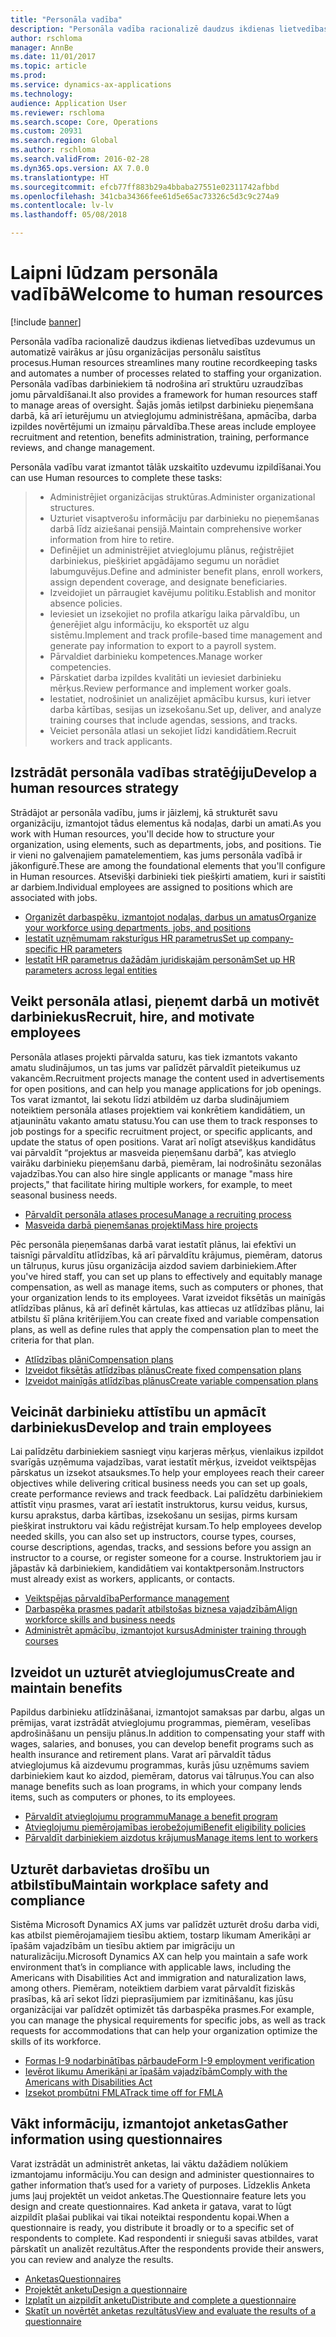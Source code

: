```yaml
---
title: "Personāla vadība"
description: "Personāla vadība racionalizē daudzus ikdienas lietvedības uzdevumus un automatizē vairākus ar jūsu organizācijas personālu saistītus procesus. Personāla vadības darbiniekiem tā nodrošina arī struktūru uzraudzības jomu pārvaldīšanai. Šajās jomās ietilpst darbinieku pieņemšana darbā, kā arī ieturējumu un atvieglojumu administrēšana, apmācība, darba izpildes novērtējumi un izmaiņu pārvaldība."
author: rschloma
manager: AnnBe
ms.date: 11/01/2017
ms.topic: article
ms.prod: 
ms.service: dynamics-ax-applications
ms.technology: 
audience: Application User
ms.reviewer: rschloma
ms.search.scope: Core, Operations
ms.custom: 20931
ms.search.region: Global
ms.author: rschloma
ms.search.validFrom: 2016-02-28
ms.dyn365.ops.version: AX 7.0.0
ms.translationtype: HT
ms.sourcegitcommit: efcb77ff883b29a4bbaba27551e02311742afbbd
ms.openlocfilehash: 341cba34366fee61d5e65ac73326c5d3c9c274a9
ms.contentlocale: lv-lv
ms.lasthandoff: 05/08/2018

---
```


# <a name="welcome-to-human-resources"></a><span data-ttu-id="05be5-105">Laipni lūdzam personāla vadībā</span><span class="sxs-lookup"><span data-stu-id="05be5-105">Welcome to human resources</span></span>

[!include [banner](../includes/banner.md)]

<span data-ttu-id="05be5-106">Personāla vadība racionalizē daudzus ikdienas lietvedības uzdevumus un automatizē vairākus ar jūsu organizācijas personālu saistītus procesus.</span><span class="sxs-lookup"><span data-stu-id="05be5-106">Human resources streamlines many routine recordkeeping tasks and automates a number of processes related to staffing your organization.</span></span> <span data-ttu-id="05be5-107">Personāla vadības darbiniekiem tā nodrošina arī struktūru uzraudzības jomu pārvaldīšanai.</span><span class="sxs-lookup"><span data-stu-id="05be5-107">It also provides a framework for human resources staff to manage areas of oversight.</span></span> <span data-ttu-id="05be5-108">Šajās jomās ietilpst darbinieku pieņemšana darbā, kā arī ieturējumu un atvieglojumu administrēšana, apmācība, darba izpildes novērtējumi un izmaiņu pārvaldība.</span><span class="sxs-lookup"><span data-stu-id="05be5-108">These areas include employee recruitment and retention, benefits administration, training, performance reviews, and change management.</span></span>

<span data-ttu-id="05be5-109">Personāla vadību varat izmantot tālāk uzskaitīto uzdevumu izpildīšanai.</span><span class="sxs-lookup"><span data-stu-id="05be5-109">You can use Human resources to complete these tasks:</span></span>

> + <span data-ttu-id="05be5-110">Administrējiet organizācijas struktūras.</span><span class="sxs-lookup"><span data-stu-id="05be5-110">Administer organizational structures.</span></span>
> + <span data-ttu-id="05be5-111">Uzturiet visaptverošu informāciju par darbinieku no pieņemšanas darbā līdz aiziešanai pensijā.</span><span class="sxs-lookup"><span data-stu-id="05be5-111">Maintain comprehensive worker information from hire to retire.</span></span>
> + <span data-ttu-id="05be5-112">Definējiet un administrējiet atvieglojumu plānus, reģistrējiet darbiniekus, piešķiriet apgādājamo segumu un norādiet labumguvējus.</span><span class="sxs-lookup"><span data-stu-id="05be5-112">Define and administer benefit plans, enroll workers, assign dependent coverage, and designate beneficiaries.</span></span>
> + <span data-ttu-id="05be5-113">Izveidojiet un pārraugiet kavējumu politiku.</span><span class="sxs-lookup"><span data-stu-id="05be5-113">Establish and monitor absence policies.</span></span>
> + <span data-ttu-id="05be5-114">Ieviesiet un izsekojiet no profila atkarīgu laika pārvaldību, un ģenerējiet algu informāciju, ko eksportēt uz algu sistēmu.</span><span class="sxs-lookup"><span data-stu-id="05be5-114">Implement and track profile-based time management and generate pay information to export to a payroll system.</span></span>
> + <span data-ttu-id="05be5-115">Pārvaldiet darbinieku kompetences.</span><span class="sxs-lookup"><span data-stu-id="05be5-115">Manage worker competencies.</span></span>
> + <span data-ttu-id="05be5-116">Pārskatiet darba izpildes kvalitāti un ieviesiet darbinieku mērķus.</span><span class="sxs-lookup"><span data-stu-id="05be5-116">Review performance and implement worker goals.</span></span>
> + <span data-ttu-id="05be5-117">Iestatiet, nodrošiniet un analizējiet apmācību kursus, kuri ietver darba kārtības, sesijas un izsekošanu.</span><span class="sxs-lookup"><span data-stu-id="05be5-117">Set up, deliver, and analyze training courses that include agendas, sessions, and tracks.</span></span>
> + <span data-ttu-id="05be5-118">Veiciet personāla atlasi un sekojiet līdzi kandidātiem.</span><span class="sxs-lookup"><span data-stu-id="05be5-118">Recruit workers and track applicants.</span></span>

<a name="develop-a-human-resources-strategy"></a><span data-ttu-id="05be5-119">Izstrādāt personāla vadības stratēģiju</span><span class="sxs-lookup"><span data-stu-id="05be5-119">Develop a human resources strategy</span></span>
---------------------------------------------------------

<span data-ttu-id="05be5-120">Strādājot ar personāla vadību, jums ir jāizlemj, kā strukturēt savu organizāciju, izmantojot tādus elementus kā nodaļas, darbi un amati.</span><span class="sxs-lookup"><span data-stu-id="05be5-120">As you work with Human resources, you'll decide how to structure your organization, using elements, such as departments, jobs, and positions.</span></span> <span data-ttu-id="05be5-121">Tie ir vieni no galvenajiem pamatelementiem, kas jums personāla vadībā ir jākonfigurē.</span><span class="sxs-lookup"><span data-stu-id="05be5-121">These are among the foundational elements that you'll configure in Human resources.</span></span> <span data-ttu-id="05be5-122">Atsevišķi darbinieki tiek piešķirti amatiem, kuri ir saistīti ar darbiem.</span><span class="sxs-lookup"><span data-stu-id="05be5-122">Individual employees are assigned to positions which are associated with jobs.</span></span>

-   [<span data-ttu-id="05be5-123">Organizēt darbaspēku, izmantojot nodaļas, darbus un amatus</span><span class="sxs-lookup"><span data-stu-id="05be5-123">Organize your workforce using departments, jobs, and positions</span></span>](../../talent/departments-jobs-positions.md)
-   [<span data-ttu-id="05be5-124">Iestatīt uzņēmumam raksturīgus HR parametrus</span><span class="sxs-lookup"><span data-stu-id="05be5-124">Set up company-specific HR parameters</span></span>](../../talent/set-up-company-specific-hr-parameters.md)
-   [<span data-ttu-id="05be5-125">Iestatīt HR parametrus dažādām juridiskajām personām</span><span class="sxs-lookup"><span data-stu-id="05be5-125">Set up HR parameters across legal entities</span></span>](../../talent/set-up-hr-parameters-across-legal-entities.md) 

## <a name="recruit-hire-and-motivate-employees"></a><span data-ttu-id="05be5-126">Veikt personāla atlasi, pieņemt darbā un motivēt darbiniekus</span><span class="sxs-lookup"><span data-stu-id="05be5-126">Recruit, hire, and motivate employees</span></span>

<span data-ttu-id="05be5-127">Personāla atlases projekti pārvalda saturu, kas tiek izmantots vakanto amatu sludinājumos, un tas jums var palīdzēt pārvaldīt pieteikumus uz vakancēm.</span><span class="sxs-lookup"><span data-stu-id="05be5-127">Recruitment projects manage the content used in advertisements for open positions, and can help you manage applications for job openings.</span></span> <span data-ttu-id="05be5-128">Tos varat izmantot, lai sekotu līdzi atbildēm uz darba sludinājumiem noteiktiem personāla atlases projektiem vai konkrētiem kandidātiem, un atjauninātu vakanto amatu statusu.</span><span class="sxs-lookup"><span data-stu-id="05be5-128">You can use them to track responses to job postings for a specific recruitment project, or specific applicants, and update the status of open positions.</span></span> <span data-ttu-id="05be5-129">Varat arī nolīgt atsevišķus kandidātus vai pārvaldīt “projektus ar masveida pieņemšanu darbā”, kas atvieglo vairāku darbinieku pieņemšanu darbā, piemēram, lai nodrošinātu sezonālas vajadzības.</span><span class="sxs-lookup"><span data-stu-id="05be5-129">You can also hire single applicants or manage "mass hire projects," that facilitate hiring multiple workers, for example, to meet seasonal business needs.</span></span>

-   [<span data-ttu-id="05be5-130">Pārvaldīt personāla atlases procesu</span><span class="sxs-lookup"><span data-stu-id="05be5-130">Manage a recruiting process</span></span>](manage-recruiting-process.md)
-   [<span data-ttu-id="05be5-131">Masveida darbā pieņemšanas projekti</span><span class="sxs-lookup"><span data-stu-id="05be5-131">Mass hire projects</span></span>](mass-hire-projects.md) 

<span data-ttu-id="05be5-132">Pēc personāla pieņemšanas darbā varat iestatīt plānus, lai efektīvi un taisnīgi pārvaldītu atlīdzības, kā arī pārvaldītu krājumus, piemēram, datorus un tālruņus, kurus jūsu organizācija aizdod saviem darbiniekiem.</span><span class="sxs-lookup"><span data-stu-id="05be5-132">After you've hired staff, you can set up plans to effectively and equitably manage compensation, as well as manage items, such as computers or phones, that your organization lends to its employees.</span></span> <span data-ttu-id="05be5-133">Varat izveidot fiksētās un mainīgās atlīdzības plānus, kā arī definēt kārtulas, kas attiecas uz atlīdzības plānu, lai atbilstu šī plāna kritērijiem.</span><span class="sxs-lookup"><span data-stu-id="05be5-133">You can create fixed and variable compensation plans, as well as define rules that apply the compensation plan to meet the criteria for that plan.</span></span>

-   [<span data-ttu-id="05be5-134">Atlīdzības plāni</span><span class="sxs-lookup"><span data-stu-id="05be5-134">Compensation plans</span></span>](../../talent/compensation-plans.md)
-   [<span data-ttu-id="05be5-135">Izveidot fiksētās atlīdzības plānus</span><span class="sxs-lookup"><span data-stu-id="05be5-135">Create fixed compensation plans</span></span>](../../talent/create-fixed-compensation-plans.md)
-   [<span data-ttu-id="05be5-136">Izveidot mainīgās atlīdzības plānus</span><span class="sxs-lookup"><span data-stu-id="05be5-136">Create variable compensation plans</span></span>](../../talent/create-variable-compensation-plans.md)

## <a name="develop-and-train-employees"></a><span data-ttu-id="05be5-137">Veicināt darbinieku attīstību un apmācīt darbiniekus</span><span class="sxs-lookup"><span data-stu-id="05be5-137">Develop and train employees</span></span>

<span data-ttu-id="05be5-138">Lai palīdzētu darbiniekiem sasniegt viņu karjeras mērķus, vienlaikus izpildot svarīgās uzņēmuma vajadzības, varat iestatīt mērķus, izveidot veiktspējas pārskatus un izsekot atsauksmes.</span><span class="sxs-lookup"><span data-stu-id="05be5-138">To help your employees reach their career objectives while delivering critical business needs you can set up goals, create performance reviews and track feedback.</span></span> <span data-ttu-id="05be5-139">Lai palīdzētu darbiniekiem attīstīt viņu prasmes, varat arī iestatīt instruktorus, kursu veidus, kursus, kursu aprakstus, darba kārtības, izsekošanu un sesijas, pirms kursam piešķirat instruktoru vai kādu reģistrējat kursam.</span><span class="sxs-lookup"><span data-stu-id="05be5-139">To help employees develop needed skills, you can also set up instructors, course types, courses, course descriptions, agendas, tracks, and sessions before you assign an instructor to a course, or register someone for a course.</span></span> <span data-ttu-id="05be5-140">Instruktoriem jau ir jāpastāv kā darbiniekiem, kandidātiem vai kontaktpersonām.</span><span class="sxs-lookup"><span data-stu-id="05be5-140">Instructors must already exist as workers, applicants, or contacts.</span></span>

-   [<span data-ttu-id="05be5-141">Veiktspējas pārvaldība</span><span class="sxs-lookup"><span data-stu-id="05be5-141">Performance management</span></span>](../../talent/performance-management-overview.md)
-   [<span data-ttu-id="05be5-142">Darbaspēka prasmes padarīt atbilstošas biznesa vajadzībām</span><span class="sxs-lookup"><span data-stu-id="05be5-142">Align workforce skills and business needs</span></span>](../../talent/skills.md)
-   [<span data-ttu-id="05be5-143">Administrēt apmācību, izmantojot kursus</span><span class="sxs-lookup"><span data-stu-id="05be5-143">Administer training through courses</span></span>](../../talent/courses.md)

## <a name="create-and-maintain-benefits"></a><span data-ttu-id="05be5-144">Izveidot un uzturēt atvieglojumus</span><span class="sxs-lookup"><span data-stu-id="05be5-144">Create and maintain benefits</span></span>

<span data-ttu-id="05be5-145">Papildus darbinieku atlīdzināšanai, izmantojot samaksas par darbu, algas un prēmijas, varat izstrādāt atvieglojumu programmas, piemēram, veselības apdrošināšanu un pensiju plānus.</span><span class="sxs-lookup"><span data-stu-id="05be5-145">In addition to compensating your staff with wages, salaries, and bonuses, you can develop benefit programs such as health insurance and retirement plans.</span></span> <span data-ttu-id="05be5-146">Varat arī pārvaldīt tādus atvieglojumus kā aizdevumu programmas, kurās jūsu uzņēmums saviem darbiniekiem kaut ko aizdod, piemēram, datorus vai tālruņus.</span><span class="sxs-lookup"><span data-stu-id="05be5-146">You can also manage benefits such as loan programs, in which your company lends items, such as computers or phones, to its employees.</span></span>

-   [<span data-ttu-id="05be5-147">Pārvaldīt atvieglojumu programmu</span><span class="sxs-lookup"><span data-stu-id="05be5-147">Manage a benefit program</span></span>](../../talent/manage-benefit-program.md)
-   [<span data-ttu-id="05be5-148">Atvieglojumu piemērojamības ierobežojumi</span><span class="sxs-lookup"><span data-stu-id="05be5-148">Benefit eligibility policies</span></span>](../../talent/benefit-eligibility-policies.md)
-   [<span data-ttu-id="05be5-149">Pārvaldīt darbiniekiem aizdotus krājumus</span><span class="sxs-lookup"><span data-stu-id="05be5-149">Manage items lent to workers</span></span>](../../talent/loan-items.md)

## <a name="maintain-workplace-safety-and-compliance"></a><span data-ttu-id="05be5-150">Uzturēt darbavietas drošību un atbilstību</span><span class="sxs-lookup"><span data-stu-id="05be5-150">Maintain workplace safety and compliance</span></span>

<span data-ttu-id="05be5-151">Sistēma Microsoft Dynamics AX jums var palīdzēt uzturēt drošu darba vidi, kas atbilst piemērojamajiem tiesību aktiem, tostarp likumam Amerikāņi ar īpašām vajadzībām un tiesību aktiem par imigrāciju un naturalizāciju.</span><span class="sxs-lookup"><span data-stu-id="05be5-151">Microsoft Dynamics AX can help you maintain a safe work environment that’s in compliance with applicable laws, including the Americans with Disabilities Act and immigration and naturalization laws, among others.</span></span> <span data-ttu-id="05be5-152">Piemēram, noteiktiem darbiem varat pārvaldīt fiziskās prasības, kā arī sekot līdzi pieprasījumiem par izmitināšanu, kas jūsu organizācijai var palīdzēt optimizēt tās darbaspēka prasmes.</span><span class="sxs-lookup"><span data-stu-id="05be5-152">For example, you can manage the physical requirements for specific jobs, as well as track requests for accommodations that can help your organization optimize the skills of its workforce.</span></span>

-   [<span data-ttu-id="05be5-153">Formas I-9 nodarbinātības pārbaude</span><span class="sxs-lookup"><span data-stu-id="05be5-153">Form I-9 employment verification</span></span>](localizations/noam-usa-form-i-9-verification.md)
-   [<span data-ttu-id="05be5-154">Ievērot likumu Amerikāņi ar īpašām vajadzībām</span><span class="sxs-lookup"><span data-stu-id="05be5-154">Comply with the Americans with Disabilities Act</span></span>](localizations/noam-usa-comply-ada.md)
-   [<span data-ttu-id="05be5-155">Izsekot prombūtni FMLA</span><span class="sxs-lookup"><span data-stu-id="05be5-155">Track time off for FMLA</span></span>](localizations/noam-usa-track-time-for-fmla.md)

## <a name="gather-information-using-questionnaires"></a><span data-ttu-id="05be5-156">Vākt informāciju, izmantojot anketas</span><span class="sxs-lookup"><span data-stu-id="05be5-156">Gather information using questionnaires</span></span>

<span data-ttu-id="05be5-157">Varat izstrādāt un administrēt anketas, lai vāktu dažādiem nolūkiem izmantojamu informāciju.</span><span class="sxs-lookup"><span data-stu-id="05be5-157">You can design and administer questionnaires to gather information that’s used for a variety of purposes.</span></span> <span data-ttu-id="05be5-158">Līdzeklis Anketa jums ļauj projektēt un veidot anketas.</span><span class="sxs-lookup"><span data-stu-id="05be5-158">The Questionnaire feature lets you design and create questionnaires.</span></span> <span data-ttu-id="05be5-159">Kad anketa ir gatava, varat to lūgt aizpildīt plašai publikai vai tikai noteiktai respondentu kopai.</span><span class="sxs-lookup"><span data-stu-id="05be5-159">When a questionnaire is ready, you distribute it broadly or to a specific set of respondents to complete.</span></span> <span data-ttu-id="05be5-160">Kad respondenti ir snieguši savas atbildes, varat pārskatīt un analizēt rezultātus.</span><span class="sxs-lookup"><span data-stu-id="05be5-160">After the respondents provide their answers, you can review and analyze the results.</span></span>

-   [<span data-ttu-id="05be5-161">Anketas</span><span class="sxs-lookup"><span data-stu-id="05be5-161">Questionnaires</span></span>](../../talent/questionnaires.md)
-   [<span data-ttu-id="05be5-162">Projektēt anketu</span><span class="sxs-lookup"><span data-stu-id="05be5-162">Design a questionnaire</span></span>](../../talent/design-questionnaires.md)
-   [<span data-ttu-id="05be5-163">Izplatīt un aizpildīt anketu</span><span class="sxs-lookup"><span data-stu-id="05be5-163">Distribute and complete a questionnaire</span></span>](../../talent/distribute-questionnaires.md)
-   [<span data-ttu-id="05be5-164">Skatīt un novērtēt anketas rezultātus</span><span class="sxs-lookup"><span data-stu-id="05be5-164">View and evaluate the results of a questionnaire</span></span>](../../talent/evaluate-questionnaire-results.md)



